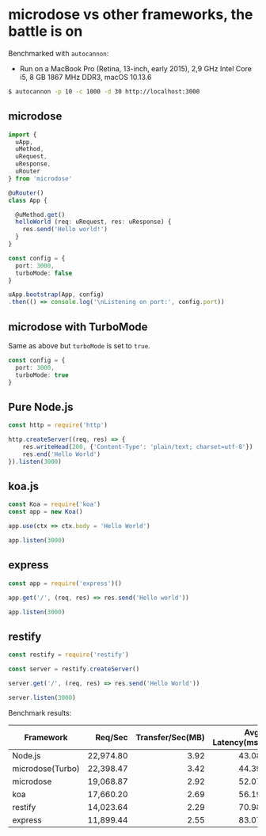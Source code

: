 # microdose vs other frameworks, the battle is on

Benchmarked with `autocannon`:
- Run on a MacBook Pro (Retina, 13-inch, early 2015), 2,9 GHz Intel Core i5, 8 GB 1867 MHz DDR3, macOS 10.13.6

```sh
$ autocannon -p 10 -c 1000 -d 30 http://localhost:3000
```

## microdose
```typescript
import {
  uApp,
  uMethod,
  uRequest,
  uResponse,
  uRouter
} from 'microdose'

@uRouter()
class App {

  @uMethod.get()
  helloWorld (req: uRequest, res: uResponse) {
    res.send('Hello world!')
  }
}

const config = {
  port: 3000,
  turboMode: false
}

uApp.bootstrap(App, config)
.then(() => console.log('\nListening on port:', config.port))
```

## microdose with TurboMode
Same as above but `turboMode` is set to `true`.
```typescript
const config = {
  port: 3000,
  turboMode: true
}
```

## Pure Node.js
```typescript
const http = require('http')

http.createServer((req, res) => {
    res.writeHead(200, {'Content-Type': 'plain/text; charset=utf-8'})
    res.end('Hello World')
}).listen(3000)
```

## koa.js
```typescript
const Koa = require('koa')
const app = new Koa()

app.use(ctx => ctx.body = 'Hello World')

app.listen(3000)
```

## express
```typescript
const app = require('express')()

app.get('/', (req, res) => res.send('Hello world'))

app.listen(3000)
```

## restify
```typescript
const restify = require('restify')

const server = restify.createServer()

server.get('/', (req, res) => res.send('Hello World'))

server.listen(3000)
```


Benchmark results:

| Framework        | Req/Sec   | Transfer/Sec(MB) | Avg. Latency(ms) | Max. Latency(ms) | Errors |
| ---------------- | --------: | ---------------: | ---------------: | ---------------: | -----: |
| Node.js          | 22,974.80 | 3.92             | 43.08            | 2,724.17         | 54     |
| microdose(Turbo) | 22,398.47 | 3.42             | 44.39            | 5,563.25         | 7      |
| microdose        | 19,068.87 | 2.92             | 52.07            | 3,904.16         | 4      |
| koa              | 17,660.20 | 2.69             | 56.19            | 4,202.71         | 2      |
| restify          | 14,023.64 | 2.29             | 70.98            | 2,772.03         | 8      |
| express          | 11,899.44 | 2.55             | 83.07            | 9,994.24         | 2      |

